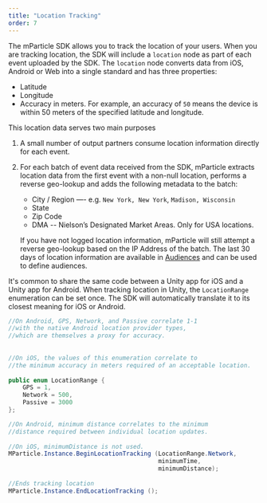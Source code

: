 ```yaml
---
title: "Location Tracking"
order: 7
---
```


The mParticle SDK allows you to track the location of your users. When you are tracking location, the SDK will include a `location` node as part of each event uploaded by the SDK. The `location` node converts data from iOS, Android or Web into a single standard and has three properties:

* Latitude
* Longitude
* Accuracy in meters. For example, an accuracy of `50` means the device is within 50 meters of the specified latitude and longitude.

This location data serves two main purposes

1. A small number of output partners consume location information directly for each event.
2. For each batch of event data received from the SDK, mParticle extracts location data from the first event with a non-null location, performs a reverse geo-lookup and adds the following metadata to the batch:
   * City / Region —- e.g. `New York, New York`, `Madison, Wisconsin`
   * State
   * Zip Code
   * DMA -- Nielson’s Designated Market Areas. Only for USA locations.
  
   If you have not logged location information, mParticle will still attempt a reverse geo-lookup based on the IP Address of the batch. The last 30 days of location information are available in [Audiences](/guides/platform-guide/audiences/real-time/#real-time-audience-page) and can be used to define audiences.

It's common to share the same code between a Unity app for iOS and a Unity app for Android. When tracking location in Unity, the `LocationRange` enumeration can be set once. The SDK will automatically translate it to its closest meaning for iOS or Android.	

~~~cs		
//On Android, GPS, Network, and Passive correlate 1-1		
//with the native Android location provider types,		
//which are themselves a proxy for accuracy.		
		
		
//On iOS, the values of this enumeration correlate to		
//the minimum accuracy in meters required of an acceptable location.		
		
public enum LocationRange {		
    GPS = 1,		
    Network = 500,		
    Passive = 3000		
};		
~~~		
		
~~~cs		
//On Android, minimum distance correlates to the minimum		
//distance required between individual location updates.		
		
//On iOS, minimumDistance is not used.		
MParticle.Instance.BeginLocationTracking (LocationRange.Network,		
                                          minimumTime,		
                                          minimumDistance);		
		
//Ends tracking location		
MParticle.Instance.EndLocationTracking ();		
~~~		

